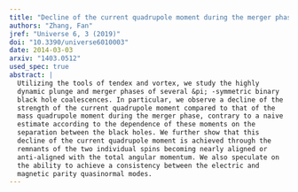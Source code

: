 ```yaml
---
title: "Decline of the current quadrupole moment during the merger phase of binary black hole coalescence"
authors: "Zhang, Fan"
jref: "Universe 6, 3 (2019)"
doi: "10.3390/universe6010003"
date: 2014-03-03
arxiv: "1403.0512"
used_spec: true
abstract: |
  Utilizing the tools of tendex and vortex, we study the highly
  dynamic plunge and merger phases of several &pi; -symmetric binary
  black hole coalescences. In particular, we observe a decline of the
  strength of the current quadrupole moment compared to that of the
  mass quadrupole moment during the merger phase, contrary to a naive
  estimate according to the dependence of these moments on the
  separation between the black holes. We further show that this
  decline of the current quadrupole moment is achieved through the
  remnants of the two individual spins becoming nearly aligned or
  anti-aligned with the total angular momentum. We also speculate on
  the ability to achieve a consistency between the electric and
  magnetic parity quasinormal modes.
---
```

